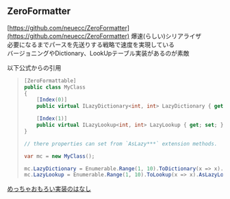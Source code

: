 ## ZeroFormatter

[https://github.com/neuecc/ZeroFormatter](https://github.com/neuecc/ZeroFormatter)
爆速(らしい)シリアライザ  
必要になるまでパースを先送りする戦略で速度を実現している  
バージョニングやDictionary、LookUpテーブル実装があるのが素敵

以下公式からの引用
> ```csharp
> [ZeroFormattable]
> public class MyClass
> {
>     [Index(0)]
>     public virtual ILazyDictionary<int, int> LazyDictionary { get; set; }
> 
>     [Index(1)]
>     public virtual ILazyLookup<int, int> LazyLookup { get; set; }
> }
> 
> // there properties can set from `AsLazy***` extension methods. 
> 
> var mc = new MyClass();
> 
> mc.LazyDictionary = Enumerable.Range(1, 10).ToDictionary(x => x).AsLazyDictionary();
> mc.LazyLookup = Enumerable.Range(1, 10).ToLookup(x => x).AsLazyLookup();
> ```


[めっちゃおもろい実装のはなし](http://neue.cc/2016/11/08_542.html)
